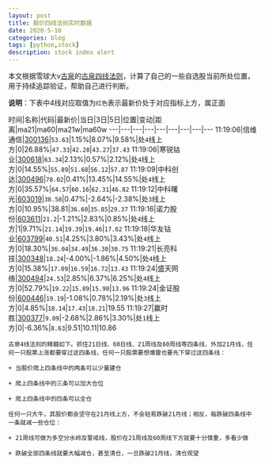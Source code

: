 ```yaml
---
layout: post
title: 股价四线法则实时数据
date: 2020-5-10
categories: blog
tags: [python,stock]
description: stock index alert
---
```



本文根据雪球大v[古泉](https://xueqiu.com/u/7148646888)的[古泉四线法则](https://xueqiu.com/7148646888/130498192)，计算了自己的一些自选股当前所处位置，用于持续追踪验证，帮助自己进行判断。

**说明**：下表中4线对应取值为`红色`表示最新价处于对应指标上方，属正面

时间|名称|代码|最新价|当日|3日|5日|位置|变动|距离|ma21|ma60|ma21w|ma60w
---|---|---|---|---|---|---|---|---
11:19:06|信维通信|[300136](https://xueqiu.com/S/SZ300136)|`53.63`|1.15%|8.07%|9.58%|处`4`线上方|0|26.88%|`47.33`|`42.28`|`43.27`|`37.43`
11:19:06|寒锐钴业|[300618](https://xueqiu.com/S/SZ300618)|`63.34`|2.13%|0.57%|2.12%|处`4`线上方|0|14.55%|`55.89`|`51.68`|`56.12`|`57.87`
11:19:09|中科创达|[300496](https://xueqiu.com/S/SZ300496)|`78.02`|0.41%|13.45%|14.55%|处`4`线上方|0|35.57%|`64.57`|`60.16`|`62.31`|`46.82`
11:19:12|中科曙光|[603019](https://xueqiu.com/S/SH603019)|`38.58`|0.47%|-2.64%|-2.38%|处`3`线上方|0|10.95%|38.81|`36.60`|`35.85`|`29.37`
11:19:16|诺力股份|[603611](https://xueqiu.com/S/SH603611)|`21.2`|-1.21%|2.83%|0.85%|处`4`线上方|1|9.71%|`21.14`|`19.39`|`19.46`|`17.62`
11:19:18|华友钴业|[603799](https://xueqiu.com/S/SH603799)|`40.51`|4.25%|3.80%|3.43%|处`4`线上方|0|18.30%|`36.04`|`34.49`|`36.30`|`30.75`
11:19:21|长亮科技|[300348](https://xueqiu.com/S/SZ300348)|`18.24`|-4.00%|-1.86%|4.50%|处`4`线上方|0|15.38%|`17.09`|`16.59`|`16.72`|`13.43`
11:19:24|盛天网络|[300494](https://xueqiu.com/S/SZ300494)|`24.53`|2.85%|6.37%|6.25%|处`4`线上方|0|52.79%|`19.22`|`15.89`|`15.98`|`13.96`
11:19:24|金证股份|[600446](https://xueqiu.com/S/SH600446)|`19.19`|-1.08%|0.78%|2.19%|处`3`线上方|0|4.85%|`18.14`|`17.43`|`18.21`|19.55
11:19:27|赢时胜|[300377](https://xueqiu.com/S/SZ300377)|`9.09`|-2.68%|2.86%|3.30%|处`1`线上方|0|-6.36%|`8.63`|9.51|10.11|10.86

```
古泉4线法则的精髓如下。抓住21日线、60日线、21周线及60周线等四条线，外加21月线，任何一只股票上涨都要穿过这四条线，任何一只股票要想爆雷也要先下穿过这四条线：

+ 当股价爬上四条线中的两条可以少量建仓

+ 爬上四条线中的三条可以加大仓位

+ 爬上四条线中的四条可以全仓

任何一只大牛，其股价都会坚守在21月线上方，不会轻易跌破21月线；相反，每跌破四条线中一条就减一些仓位：

+ 21周线可做为多空分水岭及警戒线，股价在21周线及60周线下方就要十分慎重，多看少做

+ 跌破全部四条线就要大幅减仓，甚至清仓，一旦跌破21月线，清仓观望
```